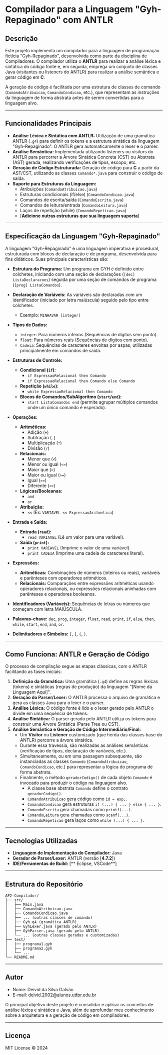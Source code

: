 # Compilador para a Linguagem "Gyh-Repaginado" com ANTLR

## Descrição

Este projeto implementa um compilador para a linguagem de programação fictícia "Gyh-Repaginado", desenvolvida como parte da disciplina de Compiladores. O compilador utiliza o **ANTLR** para realizar a análise léxica e sintática do código fonte e, em seguida, emprega um conjunto de classes Java (visitantes ou listeners do ANTLR) para realizar a análise semântica e gerar código em **C**.

A geração de código é facilitada por uma estrutura de classes de comando (`ComandoAtribuicao`, `ComandoCondicao`, etc.), que representam as instruções da linguagem de forma abstrata antes de serem convertidas para a linguagem alvo.

---

## Funcionalidades Principais

* **Análise Léxica e Sintática com ANTLR:** Utilização de uma gramática ANTLR (`.g4`) para definir os tokens e a estrutura sintática da linguagem "Gyh-Repaginado". O ANTLR gera automaticamente o lexer e o parser.
* **Análise Semântica:** Implementada utilizando listeners ou visitors do ANTLR para percorrer a Árvore Sintática Concreta (CST) ou Abstrata (AST) gerada, realizando verificações de tipos, escopo, etc.
* **Geração de Código Estruturada:** Geração de código para **C** a partir da AST/CST, utilizando as classes `Comando*.java` para construir o código de saída.
* **Suporte para Estruturas da Linguagem:**
    * Atribuições (`ComandoAtribuicao.java`)
    * Estruturas condicionais (if/else) (`ComandoCondicao.java`)
    * Comandos de escrita/saída (`ComandoEscrita.java`)
    * Comandos de leitura/entrada (`ComandoLeitura.java`)
    * Laços de repetição (while) (`ComandoRepeticao.java`)
    * [**Adicione outras estruturas que sua linguagem suporta**]

---

## Especificação da Linguagem "Gyh-Repaginado"

A linguagem "Gyh-Repaginado" é uma linguagem imperativa e procedural, estruturada com blocos de declaração e de programa, desenvolvida para fins didáticos. Suas principais características são:

* **Estrutura do Programa:** Um programa em GYH é definido entre colchetes, iniciando com uma seção de declarações (`[dec] ListaDeclaracoes`) seguida por uma seção de comandos de programa (`[prog] ListaComandos`).

* **Declaração de Variáveis:** As variáveis são declaradas com um identificador (iniciado por letra maiúscula) seguido pelo tipo entre colchetes.
    * Exemplo: `MINHAVAR [integer]`

* **Tipos de Dados:**
    * `integer`: Para números inteiros (Sequências de dígitos sem ponto).
    * `float`: Para números reais (Sequências de dígitos com ponto).
    * `Cadeia`: Sequências de caracteres envoltas por aspas, utilizadas principalmente em comandos de saída.

* **Estruturas de Controle:**
    * **Condicional (`if`):**
        * `if ExpressaoRelacional then Comando`
        * `if ExpressaoRelacional then Comando else Comando`
    * **Repetição (`while`):**
        * `while ExpressaoRelacional then Comando`
    * **Blocos de Comandos/SubAlgoritmo (`start`/`end`):**
        * `start ListaComandos end` (permite agrupar múltiplos comandos onde um único comando é esperado).

* **Operações:**
    * **Aritméticas:**
        * Adição (`+`)
        * Subtração (`-`)
        * Multiplicação (`*`)
        * Divisão (`/`)
    * **Relacionais:**
        * Menor que (`<`)
        * Menor ou igual (`<=`)
        * Maior que (`>`)
        * Maior ou igual (`>=`)
        * Igual (`==`)
        * Diferente (`<>`)
    * **Lógicas/Booleanas:**
        * `and`
        * `or`
    * **Atribuição:**
        * `<<` (Ex: `VARIAVEL << ExpressaoAritmetica`)

* **Entrada e Saída:**
    * **Entrada (`read`):**
        * `read VARIAVEL` (Lê um valor para uma variável).
    * **Saída (`print`):**
        * `print VARIAVEL` (Imprime o valor de uma variável).
        * `print CADEIA` (Imprime uma cadeia de caracteres literal).

* **Expressões:**
    * **Aritméticas:** Combinações de números (inteiros ou reais), variáveis e parênteses com operadores aritméticos.
    * **Relacionais:** Comparações entre expressões aritméticas usando operadores relacionais, ou expressões relacionais aninhadas com parênteses e operadores booleanos.

* **Identificadores (Variáveis):** Sequências de letras ou números que começam com letra MAIÚSCULA.

* **Palavras-chave:** `dec`, `prog`, `integer`, `float`, `read`, `print`, `if`, `else`, `then`, `while`, `start`, `end`, `and`, `or`.

* **Delimitadores e Símbolos:** `[`, `]`, `(`, `)`.

---

## Como Funciona: ANTLR e Geração de Código

O processo de compilação segue as etapas clássicas, com o ANTLR facilitando as fases iniciais:

1.  **Definição da Gramática:** Uma gramática (`.g4`) define as regras léxicas (tokens) e sintáticas (regras de produção) da linguagem "[Nome da Linguagem Aqui]".
2.  **Geração do Parser/Lexer:** O ANTLR processa o arquivo de gramática e gera as classes Java para o lexer e o parser.
3.  **Análise Léxica:** O código fonte é lido e o lexer gerado pelo ANTLR o divide em uma sequência de tokens.
4.  **Análise Sintática:** O parser gerado pelo ANTLR utiliza os tokens para construir uma Árvore Sintática (Parse Tree ou CST).
5.  **Análise Semântica e Geração de Código Intermediário/Final:**
    * Um **Visitor** ou **Listener** customizado (que herda das classes base do ANTLR) percorre a árvore sintática.
    * Durante essa travessia, são realizadas as análises semânticas (verificação de tipos, declaração de variáveis, etc.).
    * Simultaneamente, ou em uma passagem subsequente, são instanciadas as classes `Comando` (`ComandoAtribuicao`, `ComandoCondicao`, etc.) para representar a lógica do programa de forma abstrata.
    * Finalmente, o método `geradorCodigo()` de cada objeto `Comando` é invocado para produzir o código na linguagem alvo.
        * A classe base abstrata `Comando` define o contrato `geradorCodigo()`.
        * `ComandoAtribuicao` gera código como `id = exp;`.
        * `ComandoCondicao` gera estruturas `if (...) { ... } else { ... }`.
        * `ComandoEscrita` gera chamadas como `printf(...)`.
        * `ComandoLeitura` gera chamadas como `scanf(...)`.
        * `ComandoRepeticao` gera laços como `while (...) { ... }`.

---

## Tecnologias Utilizadas

* **Linguagem de Implementação do Compilador:** Java
* **Gerador de Parser/Lexer:** ANTLR (versão [**4.7.2**])
* **IDE/Ferramentas de Build:** [** Eclipse, VSCode**]

---
## Estrutura do Repositório 
```
AP2-Compilador/
├── src/
│   ├── Main.java
│   ├── ComandoAtribuicao.java
│   ├── ComandoCondicao.java
│   ├── ... (outras classes de comando)
│   ├── Gyh.g4 (gramática ANTLR)
│   ├── GyhLexer.java (gerado pelo ANTLR)
│   ├── GyhParser.java (gerado pelo ANTLR)
│   └── ... (outras classes geradas e customizadas)
├── test/
│   ├── programa1.gyh
│   ├── programa2.gyh
│   └── ...
└── README.md
```

---
## Autor
- Nome: Deivid da Silva Galvão
- E-mail: deivid.2002@alunos.utfpr.edu.br

O principal objetivo deste projeto é consolidar e aplicar os conceitos de análise léxica e sintática e Java, além de aprofundar meu conhecimento sobre a arquitetura e a geração de código em compiladores.

---

## Licença
MIT License © 2024
